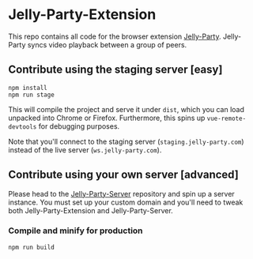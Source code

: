 # Jelly-Party-Extension

This repo contains all code for the browser extension [Jelly-Party](https://chrome.google.com/webstore/detail/jelly-party/aiecbkandfgpphpdilbaaagnampmdgpd). Jelly-Party syncs video playback between a group of peers.

## Contribute using the staging server [easy]

```
npm install
npm run stage
```

This will compile the project and serve it under `dist`, which you can load unpacked into Chrome or Firefox. Furthermore, this spins up `vue-remote-devtools` for debugging purposes.

Note that you'll connect to the staging server (`staging.jelly-party.com`) instead of the live server (`ws.jelly-party.com`).

## Contribute using your own server [advanced]

Please head to the [Jelly-Party-Server](https://github.com/seandlg/jelly-party-server) repository and spin up a server instance. You must set up your custom domain and you'll need to tweak both Jelly-Party-Extension and Jelly-Party-Server.

### Compile and minify for production

```
npm run build
```
